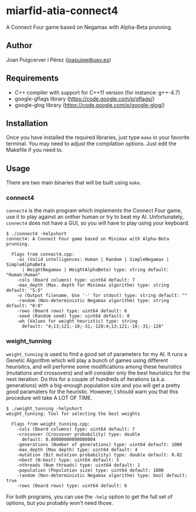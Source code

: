 miarfid-atia-connect4
=====================

A Connect Four game based on Negamax with Alpha-Beta prunning.

Author
------
Joan Puigcerver i Pérez (joapuipe@upv.es)

Requirements
------------
- C++ compiler with support for C++11 version (for instance: g++-4.7)
- google-gflags library (https://code.google.com/p/gflags/)
- google-glog library (https://code.google.com/p/google-glog/)

Installation
------------

Once you have installed the required libraries, just type `make` in your
favorite terminal. You may need to adjust the compilation options. Just
edit the Makefile if you need to.

Usage
-----
There are two main binaries that will be built using `make`. 

### connect4
`connect4` is the main program which implements the Connect Four game,
use it to play against an onther human or try to beat my AI. Unfortunately,
`connect4` does not have a GUI, so you will have to play using your keyboard.

```
$ ./connect4 -helpshort
connect4: A Connect Four game based on Minimax with Alpha-Beta prunning.

  Flags from connect4.cpp:
    -ai (Valid intelligences: Human | Random | SimpleNegamax | SimpleAlphaBeta
      | WeightNegamax | WeightAlphaBeta) type: string default: "Human:Human"
    -cols (Board columns) type: uint64 default: 7
    -max_depth (Max. depth for Minimax algorithm) type: string default: "5:5"
    -o (Output filename. Use '-' for stdout) type: string default: ""
    -random (Non-deterministic Negamax algorithm) type: string default: "0:0"
    -rows (Board rows) type: uint64 default: 6
    -seed (Random seed) type: uint64 default: 0
    -wh (Values for weight heuristic) type: string
      default: "4;13;121;-10;-31;-128:4;13;121;-10;-31;-128"
```

### weight_tunning
`weight_tunning` is used to find a good set of parameters for my AI. It runs
a Genetic Algorithm which will play a bunch of games using different heurisitcs,
and will performe some modifications among these heuristics (mutations and
crossovers) and will consider only the best heuristics for the next iteration.
Do this for a couple of hundreds of iterations (a.k.a. generations) with a
big-enough population size and you will get a pretty good paramaters for the 
heuristic. However, I should warn you that this procedure will take A LOT OF 
TIME.

```
$ ./weight_tunning -helpshort
weight_tunning: Tool for selecting the best weights

  Flags from weight_tunning.cpp:
    -cols (Board columns) type: uint64 default: 7
    -crossover (Crossover probability) type: double
      default: 0.80000000000000004
    -generations (Number of generations) type: uint64 default: 1000
    -max_depth (Max depth) type: uint64 default: 4
    -mutation (Bit mutation probability) type: double default: 0.02
    -nbest (N-best) type: uint64 default: 5
    -nthreads (Num threads) type: uint64 default: 1
    -population (Population size) type: uint64 default: 1000
    -random (Non-deterministic Negamax algorithm) type: bool default: true
    -rows (Board rows) type: uint64 default: 6
```

For both programs, you can use the `-help` option to get the full set of
options, but you probably won't need those.